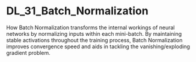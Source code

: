 # DL_31_Batch_Normalization
How Batch Normalization transforms the internal workings of neural networks by normalizing inputs within each mini-batch. By maintaining stable activations throughout the training process, Batch Normalization improves convergence speed and aids in tackling the vanishing/exploding gradient problem.
